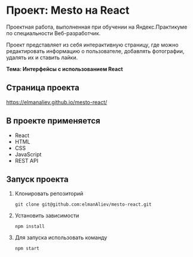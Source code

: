 # Проект: Mesto на React
Проектная работа, выполненная при обучении на Яндекс.Практикуме по специальности Веб-разработчик.

Проект представляет из себя интерактивную страницу, где можно редактировать информацию о пользователе, добавлять фотографии, удалять их и ставить лайки.

**Тема: Интерфейсы с использованием React**

## Страница проекта
https://elmanaliev.github.io/mesto-react/

## В проекте применяется
* React
* HTML
* CSS
* JavaScript
* REST API

## Запуск проекта

1. Клонировать репозиторий

    `git clone git@github.com:elmanAliev/mesto-react.git`

2. Установить зависимости
    
    `npm install`

3. Для запуска использовать команду

    `npm start`
